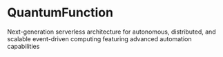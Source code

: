 # QuantumFunction
Next-generation serverless architecture for autonomous, distributed, and scalable event-driven computing featuring advanced automation capabilities
